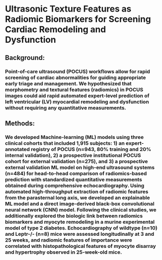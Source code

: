 # Ultrasonic Texture Features as Radiomic Biomarkers for Screening Cardiac Remodeling and Dysfunction

## Background:
### Point-of-care ultrasound (POCUS) workflows allow for rapid screening of cardiac abnormalities for guiding appropriate early triage and management. We hypothesized that morphometry and textural features (radiomics) in POCUS images could aid rapid automated expert-level prediction of left ventricular (LV) myocardial remodeling and dysfunction without requiring any quantitative measurements.

## Methods:
### We developed Machine-learning (ML) models using three clinical cohorts that included 1,915 subjects: 1) an expert-annotated registry of POCUS (n=943, 80% training and 20% internal validation), 2) a prospective institutional POCUS cohort for external validation (n=275), and 3) a prospective external validation ML model on high-end ultrasound systems (n=484) for head-to-head comparison of radiomics-based prediction with standardized quantitative measurements obtained during comprehensive echocardiography. Using automated high-throughput extraction of radiomic features from the parasternal long axis, we developed an explainable ML model and a direct image-derived black-box convolutional neural network (CNN) model. Following the clinical studies, we additionally explored the biologic link between radiomics biomarkers and myocyte remodeling in a murine experimental model of type 2 diabetes. Echocardiography of wildtype (n=10) and Leptr-/- (n=8) mice were assessed longitudinally at 3 and 25 weeks, and radiomic features of importance were correlated with histopathological features of myocyte disarray and hypertrophy observed in 25-week-old mice.
